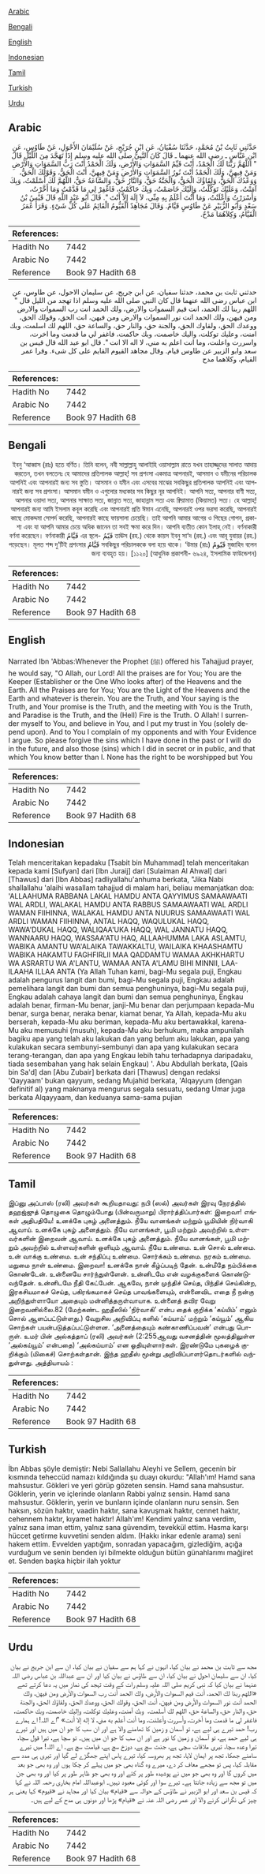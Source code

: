 [Arabic](#arabic)

[Bengali](#bengali)

[English](#english)

[Indonesian](#indonesian)

[Tamil](#tamil)

[Turkish](#turkish)

[Urdu](#urdu)

## Arabic


<div dir="rtl" lang="ar" style={{fontSize:'larger',backgroundColor:'#f8f9fa',padding:20}}>
حَدَّثَنِي ثَابِتُ بْنُ مُحَمَّدٍ، حَدَّثَنَا سُفْيَانُ، عَنِ ابْنِ جُرَيْجٍ، عَنْ سُلَيْمَانَ الأَحْوَلِ، عَنْ طَاوُسٍ، عَنِ ابْنِ عَبَّاسٍ ـ رضى الله عنهما ـ قَالَ كَانَ النَّبِيُّ صلى الله عليه وسلم إِذَا تَهَجَّدَ مِنَ اللَّيْلِ قَالَ ‏ "‏ اللَّهُمَّ رَبَّنَا لَكَ الْحَمْدُ، أَنْتَ قَيِّمُ السَّمَوَاتِ وَالأَرْضِ، وَلَكَ الْحَمْدُ أَنْتَ رَبُّ السَّمَوَاتِ وَالأَرْضِ وَمَنْ فِيهِنَّ، وَلَكَ الْحَمْدُ أَنْتَ نُورُ السَّمَوَاتِ وَالأَرْضِ وَمَنْ فِيهِنَّ، أَنْتَ الْحَقُّ، وَقَوْلُكَ الْحَقُّ، وَوَعْدُكَ الْحَقُّ، وَلِقَاؤُكَ الْحَقُّ، وَالْجَنَّةُ حَقٌّ، وَالنَّارُ حَقٌّ، وَالسَّاعَةُ حَقٌّ، اللَّهُمَّ لَكَ أَسْلَمْتُ، وَبِكَ آمَنْتُ، وَعَلَيْكَ تَوَكَّلْتُ، وَإِلَيْكَ خَاصَمْتُ، وَبِكَ حَاكَمْتُ، فَاغْفِرْ لِي مَا قَدَّمْتُ وَمَا أَخَّرْتُ، وَأَسْرَرْتُ وَأَعْلَنْتُ، وَمَا أَنْتَ أَعْلَمُ بِهِ مِنِّي، لاَ إِلَهَ إِلاَّ أَنْتَ ‏"‏‏.‏ قَالَ أَبُو عَبْدِ اللَّهِ قَالَ قَيْسُ بْنُ سَعْدٍ وَأَبُو الزُّبَيْرِ عَنْ طَاوُسٍ قَيَّامٌ‏.‏ وَقَالَ مُجَاهِدٌ الْقَيُّومُ الْقَائِمُ عَلَى كُلِّ شَىْءٍ‏.‏ وَقَرَأَ عُمَرُ الْقَيَّامُ، وَكِلاَهُمَا مَدْحٌ‏.‏
</div>
<div style={{backgroundColor:'#f8f9fa',padding:20, marginBottom: 10}}><table> <thead> <tr> <th>References:</th> <th></th> </tr> </thead> <tbody><tr><td>Hadith No</td><td>7442</td></tr><tr><td>Arabic No</td><td>7442</td></tr><tr><td>Reference</td><td>Book 97 Hadith 68</td></tr></tbody></table></div>


<div dir="rtl" lang="ar" style={{fontSize:'larger',backgroundColor:'#f8f9fa',padding:20}}>
حدثني ثابت بن محمد، حدثنا سفيان، عن ابن جريج، عن سليمان الاحول، عن طاوس، عن ابن عباس رضى الله عنهما قال كان النبي صلى الله عليه وسلم اذا تهجد من الليل قال " اللهم ربنا لك الحمد، انت قيم السموات والارض، ولك الحمد انت رب السموات والارض ومن فيهن، ولك الحمد انت نور السموات والارض ومن فيهن، انت الحق، وقولك الحق، ووعدك الحق، ولقاوك الحق، والجنة حق، والنار حق، والساعة حق، اللهم لك اسلمت، وبك امنت، وعليك توكلت، واليك خاصمت، وبك حاكمت، فاغفر لي ما قدمت وما اخرت، واسررت واعلنت، وما انت اعلم به مني، لا اله الا انت ". قال ابو عبد الله قال قيس بن سعد وابو الزبير عن طاوس قيام. وقال مجاهد القيوم القايم على كل شىء. وقرا عمر القيام، وكلاهما مدح
</div>
<div style={{backgroundColor:'#f8f9fa',padding:20, marginBottom: 10}}><table> <thead> <tr> <th>References:</th> <th></th> </tr> </thead> <tbody><tr><td>Hadith No</td><td>7442</td></tr><tr><td>Arabic No</td><td>7442</td></tr><tr><td>Reference</td><td>Book 97 Hadith 68</td></tr></tbody></table></div>

## Bengali


<div dir="rtl" lang="bn" style={{fontSize:'larger',backgroundColor:'#f8f9fa',padding:20}}>
ইবনু ‘আব্বাস (রাঃ) হতে বর্ণিত। তিনি বলেন, নবী সাল্লাল্লাহু আলাইহি ওয়াসাল্লাম রাতে যখন তাহাজ্জুদের সালাত আদায় করতেন, তখন বলতেনঃ হে আমাদের প্রতিপালক আল্লাহ্! সব প্রশংসা একমাত্র আপনারই, আসমান ও যমীনের পরিচালক আপনিই এবং আপনারই জন্য সব স্তুতি। আসমান ও যমীন এবং এসবের মাঝের সবকিছুর প্রতিপালক আপনিই এবং আপনারই জন্য সব প্রশংসা। আসমান যমীন ও এগুলোর মধ্যকার সব কিছুর নূর আপনিই। আপনি সত্য, আপনার বাণী সত্য, আপনার ওয়াদা সত্য, আপনার সাক্ষাত সত্য, জান্নাত সত্য, জাহান্নাম সত্য এবং ক্বিয়ামাত (কিয়ামত) সত্য। হে আল্লাহ্! আপনারই জন্য আমি ইসলাম কবূল করেছি এবং আপনারই প্রতি ঈমান এনেছি, আপনারই ওপর ভরসা করেছি, আপনারই কাছে মোকদ্দমা সোপর্দ করেছি, আপনারই কাছে ফায়সালা চেয়েছি। তাই আপনি আমার আগের ও পিছের গোপন, প্রকাশ্য এবং যা আপনি আমার চেয়ে অধিক জানেন তা সবই ক্ষমা করে দিন। আপনি ব্যতীত কোন ইলাহ্ নেই। বর্ণনাকারী তাঊস (রহ.) থেকে কায়স ইবনু সা‘দ (রহ.) এবং আবূ যুবায়র (রহ.) قَيّمُ -এর স্থলে قَيَّامُ বর্ণনা করেছেন। বর্ণনাকারী মুজাহিদ বলেন قَيّومُ সবকিছুর পরিচালককে বলা হয়ে থাকে। ‘উমার (রাঃ) قَيَّامُ পড়েছেন। মূলত শব্দ দু’টিই প্রশংসার জন্য ব্যবহৃত হয়। [১১২০] (আধুনিক প্রকাশনী- ৬৯২৪, ইসলামিক ফাউন্ডেশন)
</div>
<div style={{backgroundColor:'#f8f9fa',padding:20, marginBottom: 10}}><table> <thead> <tr> <th>References:</th> <th></th> </tr> </thead> <tbody><tr><td>Hadith No</td><td>7442</td></tr><tr><td>Arabic No</td><td>7442</td></tr><tr><td>Reference</td><td>Book 97 Hadith 68</td></tr></tbody></table></div>

## English


<div dir="ltr" lang="en" style={{fontSize:'larger',backgroundColor:'#f8f9fa',padding:20}}>
Narrated Ibn 'Abbas:Whenever the Prophet (ﷺ) offered his Tahajjud prayer, he would say, "O Allah, our Lord! All the praises are for You; You are the Keeper (Establisher or the One Who looks after) of the Heavens and the Earth. All the Praises are for You; You are the Light of the Heavens and the Earth and whatever is therein. You are the Truth, and Your saying is the Truth, and Your promise is the Truth, and the meeting with You is the Truth, and Paradise is the Truth, and the (Hell) Fire is the Truth. O Allah! I surrender myself to You, and believe in You, and I put my trust in You (solely depend upon). And to You I complain of my opponents and with Your Evidence I argue. So please forgive the sins which I have done in the past or I will do in the future, and also those (sins) which I did in secret or in public, and that which You know better than I. None has the right to be worshipped but You
</div>
<div style={{backgroundColor:'#f8f9fa',padding:20, marginBottom: 10}}><table> <thead> <tr> <th>References:</th> <th></th> </tr> </thead> <tbody><tr><td>Hadith No</td><td>7442</td></tr><tr><td>Arabic No</td><td>7442</td></tr><tr><td>Reference</td><td>Book 97 Hadith 68</td></tr></tbody></table></div>

## Indonesian


<div dir="ltr" lang="id" style={{fontSize:'larger',backgroundColor:'#f8f9fa',padding:20}}>
Telah menceritakan kepadaku [Tsabit bin Muhammad] telah menceritakan kepada kami [Sufyan] dari [Ibn Juraij] dari [Sulaiman Al Ahwal] dari [Thawus] dari [Ibn Abbas] radliyallahu'anhuma berkata, "Jika Nabi shallallahu 'alaihi wasallam tahajjud di malam hari, beliau memanjatkan doa: 'ALLAAHUMA RABBANA LAKAL HAMDU ANTA QAYYIMUS SAMAAWAATI WAL ARDLI, WALAKAL HAMDU ANTA RABBUS SAMAAWAATI WAL ARDLI WAMAN FIIHINNA, WALAKAL HAMDU ANTA NUURUS SAMAAWAATI WAL ARDLI WAMAN FIIHINNA, ANTAL HAQQ, WAQULUKAL HAQQ, WAWA'DUKAL HAQQ, WALIQAA'UKA HAQQ, WAL JANNATU HAQQ, WANNAARU HAQQ, WASSAA'ATU HAQ, ALLAAHUMMA LAKA ASLAMTU, WABIKA AMANTU WA'ALAIKA TAWAKKALTU, WAILAIKA KHAASHAMTU WABIKA HAKAMTU FAGHFIRLII MAA QADDAMTU WAMAA AKHKHARTU WA ASRARTU WA A'LANTU, WAMAA ANTA A'LAMU BIHI MINNII, LAA-ILAAHA ILLAA ANTA (Ya Allah Tuhan kami, bagi-Mu segala puji, Engkau adalah pengurus langit dan bumi, bagi-Mu segala puji, Engkau adalah pemelihara langit dan bumi dan semua penghuninya, bagi-Mu segala puji, Engkau adalah cahaya langit dan bumi dan semua penghuninya, Engkau adalah benar, firman-Mu benar, janji-Mu benar dan perjumpaan kepada-Mu benar, surga benar, neraka benar, kiamat benar, Ya Allah, kepada-Mu aku berserah, kepada-Mu aku beriman, kepada-Mu aku bertawakkal, karena-Mu aku memusuhi (musuh), kepada-Mu aku berhukum, maka ampunilah bagiku apa yang telah aku lakukan dan yang belum aku lakukan, apa yang kulakukan secara sembunyi-sembunyi dan apa yang kulakukan secara terang-terangan, dan apa yang Engkau lebih tahu terhadapnya daripadaku, tiada sesembahan yang hak selain Engkau) '. Abu Abdullah berkata, [Qais bin Sa'd] dan [Abu Zubair] berkata dari [Thawus] dengan redaksi 'Qayyaam' bukan qayyum, sedang Mujahid berkata, 'Alqayyum (dengan definitif al) yang maknanya mengurus segala sesuatu, sedang Umar juga berkata Alqayyaam, dan keduanya sama-sama pujian
</div>
<div style={{backgroundColor:'#f8f9fa',padding:20, marginBottom: 10}}><table> <thead> <tr> <th>References:</th> <th></th> </tr> </thead> <tbody><tr><td>Hadith No</td><td>7442</td></tr><tr><td>Arabic No</td><td>7442</td></tr><tr><td>Reference</td><td>Book 97 Hadith 68</td></tr></tbody></table></div>

## Tamil


<div dir="ltr" lang="ta" style={{fontSize:'larger',backgroundColor:'#f8f9fa',padding:20}}>
இப்னு அப்பாஸ் (ரலி) அவர்கள் கூறியதாவது: நபி (ஸல்) அவர்கள் இரவு நேரத்தில் தஹஜ்ஜுத் தொழுகை தொழும்போது (பின்வருமாறு) பிரார்த்திப்பார்கள்: இறைவா! எங்கள் அதிபதியே! உனக்கே புகழ் அனைத்தும். நீயே வானங்கள் மற்றும் பூமியின் நிர்வாகி ஆவாய். உனக்கே புகழ் அனைத்தும். நீயே வானங்கள், பூமி மற்றும் அவற்றில் உள்ளவர்களின் இறைவன் ஆவாய். உனக்கே புகழ் அனைத்தும். நீயே வானங்கள், பூமி மற்றும் அவற்றில் உள்ளவர்களின் ஒளியும் ஆவாய். நீயே உண்மை. உன் சொல் உண்மை. உன் வாக்கு உண்மை. உன் சந்திப்பு உண்மை. சொர்க்கம் உண்மை. நரகம் உண்மை. மறுமை நாள் உண்மை. இறைவா! உனக்கே நான் கீழ்ப்படிந் தேன். உன்மீதே நம்பிக்கை கொண்டேன். உன்னையே சார்ந்துள்ளேன். உன்னிடமே என் வழக்குகளைக் கொண்டுவந்தேன். உன்னிடமே நீதி கேட்பேன். ஆகவே, நான் முந்திச் செய்த, பிந்திச் செய்கின்ற, இரகசியமாகச் செய்த, பகிரங்கமாகச் செய்த பாவங்களையும், என்னைவிட எதை நீ நன்கு அறிந்துள்ளாயோ அதையும் மன்னித்தருள்வாயாக. உன்னைத் தவிர வேறு இறைவனில்லை.82 (மேற்கண்ட ஹதீஸில் ‘நிர்வாகி’ என்ப தைக் குறிக்க ‘கய்யிம்’ எனும் சொல் ஆளப்பட்டுள்ளது.) வேறுசில அறிவிப்பு களில் ‘கய்யாம்’ மற்றும் ‘கய்யூம்’ ஆகிய சொற்கள் பயன்படுத்தப்பட்டுள்ளன. ‘அனைத்தையும் கண்காணிப்பவன்’ என்பது பொருள். உமர் பின் அல்கத்தாப் (ரலி) அவர்கள் (2:255ஆவது வசனத்தின் மூலத்திலுள்ள ‘அல்கய்யூம்’ என்பதை) ‘அல்கய்யாம்’ என ஓதியுள்ளார்கள். இரண்டுமே புகழைக் குறிக்கும் (மிகைச்) சொற்கள்தான். இந்த ஹதீஸ் மூன்று அறிவிப்பாளர்தொடர்களில் வந்துள்ளது. அத்தியாயம் :
</div>
<div style={{backgroundColor:'#f8f9fa',padding:20, marginBottom: 10}}><table> <thead> <tr> <th>References:</th> <th></th> </tr> </thead> <tbody><tr><td>Hadith No</td><td>7442</td></tr><tr><td>Arabic No</td><td>7442</td></tr><tr><td>Reference</td><td>Book 97 Hadith 68</td></tr></tbody></table></div>

## Turkish


<div dir="ltr" lang="tr" style={{fontSize:'larger',backgroundColor:'#f8f9fa',padding:20}}>
İbn Abbas şöyle demiştir: Nebi Sallallahu Aleyhi ve Sellem, gecenin bir kısmında teheccüd namazı kıldığında şu duayı okurdu: "Allah'ım! Hamd sana mahsustur. Gökleri ve yeri görüp gözeten sensin. Hamd sana mahsustur. Göklerin, yerin ve içlerinde olanların Rabbi yalnız sensin. Hamd sana mahsustur. Göklerin, yerin ve bunların içinde olanların nuru sensin. Sen haksın, sözün haktır, vaadin haktır, sana kavuşmak haktır, cennet haktır, cehennem haktır, kıyamet haktır! Allah'ım! Kendimi yalnız sana verdim, yalnız sana iman ettim, yalnız sana güvendim, tevekkül ettim. Hasma karşı hüccet getirme kuvvetini senden aldım. (Hakkı inkar edenle arama) seni hakem ettim. Evvelden yaptığım, sonradan yapacağım, gizlediğim, açığa vurduğum ve senin benden iyi bilmekte olduğun bütün günahlarımı mağjiret et. Senden başka hiçbir ilah yoktur
</div>
<div style={{backgroundColor:'#f8f9fa',padding:20, marginBottom: 10}}><table> <thead> <tr> <th>References:</th> <th></th> </tr> </thead> <tbody><tr><td>Hadith No</td><td>7442</td></tr><tr><td>Arabic No</td><td>7442</td></tr><tr><td>Reference</td><td>Book 97 Hadith 68</td></tr></tbody></table></div>

## Urdu


<div dir="rtl" lang="ur" style={{fontSize:'larger',backgroundColor:'#f8f9fa',padding:20}}>
مجھ سے ثابت بن محمد نے بیان کیا، انہوں نے کہا ہم سے سفیان نے بیان کیا، ان سے ابن جریج نے بیان کیا، ان سے سلیمان احول نے بیان کیا، ان سے طاؤس نے بیان کیا اور ان سے عبداللہ بن عباس رضی اللہ عنہما نے بیان کیا کہ نبی کریم صلی اللہ علیہ وسلم رات کے وقت تہجد کی نماز میں یہ دعا کرتے تھے «اللهم ربنا لك الحمد،‏‏‏‏ ‏‏‏‏أنت قيم السموات والأرض،‏‏‏‏ ‏‏‏‏ولك الحمد أنت رب السموات والأرض ومن فيهن،‏‏‏‏ ‏‏‏‏ولك الحمد أنت نور السموات والأرض ومن فيهن،‏‏‏‏ ‏‏‏‏أنت الحق،‏‏‏‏ ‏‏‏‏وقولك الحق،‏‏‏‏ ‏‏‏‏ووعدك الحق،‏‏‏‏ ‏‏‏‏ولقاؤك الحق،‏‏‏‏ ‏‏‏‏والجنة حق،‏‏‏‏ ‏‏‏‏والنار حق،‏‏‏‏ ‏‏‏‏والساعة حق،‏‏‏‏ ‏‏‏‏اللهم لك أسلمت،‏‏‏‏ ‏‏‏‏ وبك آمنت،‏‏‏‏ ‏‏‏‏وعليك توكلت،‏‏‏‏ ‏‏‏‏وإليك خاصمت،‏‏‏‏ ‏‏‏‏وبك حاكمت،‏‏‏‏ فاغفر لي ما قدمت وما أخرت،‏‏‏‏ ‏‏‏‏وأسررت وأعلنت،‏‏‏‏ ‏‏‏‏وما أنت أعلم به مني،‏‏‏‏ ‏‏‏‏لا إله إلا أنت» ”اے اللہ! اے ہمارے رب! حمد تیرے ہی لیے ہے، تو آسمان و زمین کا تھامنے والا ہے اور ان سب کا جو ان میں ہیں اور تیرے ہی لیے حمد ہے، تو آسمان و زمین کا نور ہے اور ان سب کا جو ان میں ہیں۔ تو سچا ہے، تیرا قول سچا، تیرا وعدہ سچا، تیری ملاقات سچی ہے، جنت سچ ہے، دوزخ سچ ہے، قیامت سچ ہے۔ اے اللہ! میں تیرے سامنے جھکا، تجھ پر ایمان لایا، تجھ پر بھروسہ کیا، تیرے پاس اپنے جھگڑے لے گیا اور تیری ہی مدد سے مقابلہ کیا، پس تو مجھے معاف کر دے، میرے وہ گناہ بھی جو میں پہلے کر چکا ہوں اور وہ بھی جو بعد میں کروں گا اور وہ بھی جو میں نے پوشیدہ طور پر کئے اور وہ بھی جو ظاہر طور پر کیا اور وہ بھی جن میں تو مجھ سے زیادہ جانتا ہے۔ تیرے سوا اور کوئی معبود نہیں۔ ابوعبداللہ امام بخاری رحمہ اللہ نے کہا کہ قیس بن سعد اور ابو الزبیر نے طاؤس کے حوالہ سے «قيام» بیان کیا اور مجاہد نے «قيوم» کہا یعنی ہر چیز کی نگرانی کرنے والا اور عمر رضی اللہ عنہ نے «قيام» پڑھا اور دونوں ہی مدح کے لیے ہیں۔
</div>
<div style={{backgroundColor:'#f8f9fa',padding:20, marginBottom: 10}}><table> <thead> <tr> <th>References:</th> <th></th> </tr> </thead> <tbody><tr><td>Hadith No</td><td>7442</td></tr><tr><td>Arabic No</td><td>7442</td></tr><tr><td>Reference</td><td>Book 97 Hadith 68</td></tr></tbody></table></div>